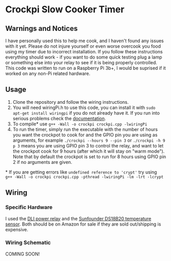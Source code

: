 # Crockpi Slow Cooker Timer
## Warnings and Notices
I have personally used this to help me cook, and I haven't found any issues with it yet. Please do not injure yourself or even worse overcook you food using my timer due to incorrect installation. If you follow these instructions everything should work - if you want to do some quick testing plug a lamp or something else into your relay to see if it is being properly controlled. 
This code was written to run on a Raspberry Pi 3b+, I would be suprised if it worked on any non-Pi related hardware.
## Usage
1. Clone the repository and follow the wiring instructions.
2. You will need wiringPi.h to use this code, you can install it with `sudo apt-get install wiringpi` if you do not already have it. If you run into serious problems check the [documentation](http://wiringpi.com/download-and-install/).
3. To compile* use `g++ -Wall -o crockpi crockpi.cpp -lwiringPi`
5. To run the timer, simply run the executable with the number of hours you want the crockpot to cook for and the GPIO pin you are using as arguments, for example `./crockpi --hours 9 --pin 3` or `./crockpi -h 9 p 3` means you are using GPIO pin 3 to control the relay, and want to let the crockpot cook for 9 hours (after which it will stay on "warm mode"). Note that by default the crockpot is set to run for 8 hours using GPIO pin 2 if no arguments are given.  
 
\* If you are getting errors like `undefined reference to 'crypt'` try using ` g++ -Wall -o crockpi crockpi.cpp -pthread -lwiringPi -lm -lrt -lcrypt`
## Wiring
### Specific Hardware
I used the [DLI power relay](https://dlidirect.com/products/iot-power-relay) and the [Sunfounder DS18B20 temperature sensor](https://www.sunfounder.com/ds18b20-temperature-sensor-module.html). Both should be on Amazon for sale if they are sold out/shipping is expensive.

### Wiring Schematic
COMING SOON!

